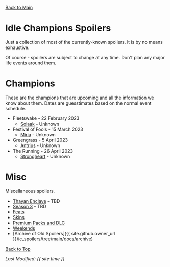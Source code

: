 [Back to Main](index.md)

# Idle Champions Spoilers

Just a collection of most of the currently-known spoilers. It is by no means exhaustive.

Of course - spoilers are subject to change at any time. Don't plan any major life events around them.

# Champions

These are the champions that are upcoming and all the information we know about them. Dates are guesstimates based on the normal event schedule.

* Fleetswake - 22 February 2023
  * [Solaak](solaak.md) - Unknown
* Festival of Fools - 15 March 2023
  * [Miria](miria.md) - Unknown
* Greengrass - 5 April 2023
  * [Antrius](antrius.md) - Unknown
* The Running - 26 April 2023
  * [Strongheart](strongheart.md) - Unknown

# Misc

Miscellaneous spoilers.

* [Thayan Enclave](thayan_enclave.md) - TBD
* [Season 3](season_3.md) - TBD
* [Feats](feats.md)
* [Skins](skins.md)
* [Premium Packs and DLC](premium.md)
* [Weekends](weekends.md)
* [Archive of Old Spoilers]({{ site.github.owner_url }}/ic_spoilers/tree/main/docs/archive)

[Back to Top](#top)

*Last Modified: {{ site.time }}*